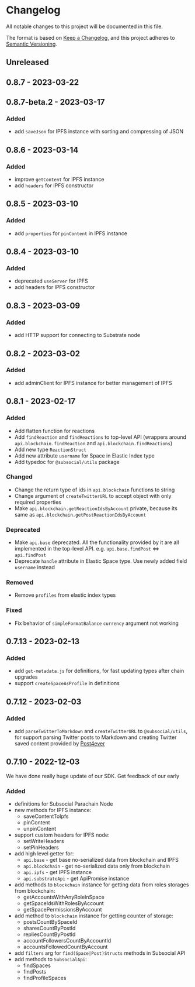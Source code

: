 # Changelog

All notable changes to this project will be documented in this file.

The format is based on [Keep a Changelog](https://keepachangelog.com/en/1.0.0/),
and this project adheres to [Semantic Versioning](https://semver.org/spec/v2.0.0.html).

## Unreleased

## 0.8.7 - 2023-03-22

## 0.8.7-beta.2 - 2023-03-17
### Added
- add `saveJson` for IPFS instance with sorting and compressing of JSON

## 0.8.6 - 2023-03-14
### Added
- improve `getContent` for IPFS instance
- add `headers` for IPFS constructor

## 0.8.5 - 2023-03-10
### Added
- add `properties` for `pinContent` in IPFS instance

## 0.8.4 - 2023-03-10
### Added
- deprecated `useServer` for IPFS
- add headers for IPFS constructor

## 0.8.3 - 2023-03-09
### Added
- add HTTP support for connecting to Substrate node

## 0.8.2 - 2023-03-02
### Added
- add adminClient for IPFS instance for better management of IPFS

## 0.8.1 - 2023-02-17
### Added
- Add flatten function for reactions
- Add `findReaction` and `findReactions` to top-level API (wrappers around `api.blockchain.findReaction` and `api.blockchain.findReactions`)
- Add new type `ReactionStruct`
- Add new attribute `username` for Space in Elastic Index type
- Add typedoc for `@subsocial/utils` package

### Changed
- Change the return type of ids in `api.blockchain` functions to string
- Change argument of `createTwitterURL` to accept object with only required properties
- Make `api.blockchain.getReactionIdsByAccount` private, because its same as `api.blockchain.getPostReactionIdsByAccount`

### Deprecated
- Make `api.base` deprecated. All the functionality provided by it are all implemented in the top-level API. e.g. `api.base.findPost` <=> `api.findPost`
- Deprecate `handle` attribute in Elastic Space type. Use newly added field `username` instead

### Removed
- Remove `profiles` from elastic index types

### Fixed
- Fix behavior of `simpleFormatBalance` `currency` argument not working

## 0.7.13 - 2023-02-13
### Added
- add `get-metadata.js` for definitions, for fast updating types after chain upgrades
- support `createSpaceAsProfile` in definitions

## 0.7.12 - 2023-02-03
### Added
- add `parseTwitterToMarkdown` and `createTwitterURL` to `@subsocial/utils`, for support parsing Twitter posts to Markdown and creating Twitter saved content provided by [Post4ever](https://post4ever.app)

## 0.7.10 - 2022-12-03
We have done really huge update of our SDK. Get feedback of our early

### Added
- definitions for Subsocial Parachain Node
- new methods for IPFS instance:
  - saveContentToIpfs
  - pinContent
  - unpinContent
- support custom headers for IPFS node:
  - setWriteHeaders
  - setPinHeaders
- add high level getter for:
  - `api.base` - get base no-serialized data from blockchain and IPFS
  - `api.blockchain` - get no-serialized data only from blockchain
  - `api.ipfs` - get IPFS instance
  - `api.substrateApi` - get ApiPromise instance
- add methods to `blockchain` instance for getting data from roles storages from blockchain:
  - getAccountsWithAnyRoleInSpace
  - getSpaceIdsWithRolesByAccount
  - getSpacePermissionsByAccount
- add method to `blockchain` instance for getting counter of storage:
  - postsCountBySpaceId
  - sharesCountByPostId
  - repliesCountByPostId
  - accountFollowersCountByAccountId
  - accountsFollowedCountByAccount
- add `filters` arg for `find(Space|Post)Structs` methods in Subsocial API
- add methods to `SubsocialApi`:
  - findSpaces
  - findPosts
  - findProfileSpaces
